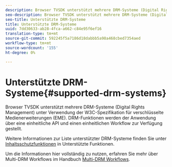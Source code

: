 ```yaml
---
description: Browser TVSDK unterstützt mehrere DRM-Systeme (Digital Rights Management) unter Verwendung der W3C-Spezifikation für verschlüsselte Medienerweiterungen (EME). DRM-Funktionen werden der Anwendung über eine einheitliche API und einen einheitlichen Workflow zur Verfügung gestellt.
seo-description: Browser TVSDK unterstützt mehrere DRM-Systeme (Digital Rights Management) unter Verwendung der W3C-Spezifikation für verschlüsselte Medienerweiterungen (EME). DRM-Funktionen werden der Anwendung über eine einheitliche API und einen einheitlichen Workflow zur Verfügung gestellt.
seo-title: Unterstützte DRM-Systeme
title: Unterstützte DRM-Systeme
uuid: 7dd30633-ab28-4fca-a662-c84e95f6ef16
translation-type: tm+mt
source-git-commit: 592245f5a7186d18dabbb5a98a468cbed7354aed
workflow-type: tm+mt
source-wordcount: '155'
ht-degree: 0%

---
```



# Unterstützte DRM-Systeme{#supported-drm-systems}

Browser TVSDK unterstützt mehrere DRM-Systeme (Digital Rights Management) unter Verwendung der W3C-Spezifikation für verschlüsselte Medienerweiterungen (EME). DRM-Funktionen werden der Anwendung über eine einheitliche API und einen einheitlichen Workflow zur Verfügung gestellt.

Weitere Informationen zur Liste unterstützter DRM-Systeme finden Sie unter [Inhaltsschutzfunktionen](../../../release-notes/tvsdk-24-browser.md#table-hls-content-protection-features) in Unterstützte Funktionen.

Um die Informationen hier vollständig zu nutzen, erfahren Sie mehr über Multi-DRM Workflows im Handbuch [Multi-DRM Workflows](https://helpx.adobe.com/content/dam/help/en/primetime/drm/drm_multi_drm_workflows.pdf).
